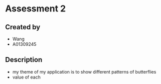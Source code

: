 # Assessment 2
## Created by
- Wang
- A01309245
## Description
- my theme of my application is to show different patterns of butterflies
- value of each 

